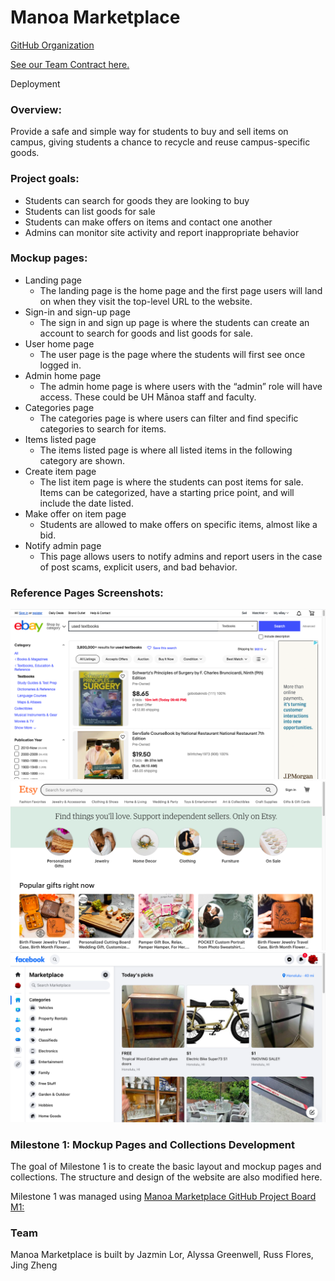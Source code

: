 # Manoa Marketplace

[GitHub Organization](https://github.com/manoamarketplace)

[See our Team Contract here.](https://docs.google.com/document/d/1ZQ-Apqbr8ef9pxsUrwbN6swEVVe1EIwGtawZnpmVP_w/edit?usp=sharing)

Deployment

### Overview:
Provide a safe and simple way for students to buy and sell items on campus, giving students a chance to recycle and reuse campus-specific goods.

### Project goals:

* Students can search for goods they are looking to buy
* Students can list goods for sale
* Students can make offers on items and contact one another
* Admins can monitor site activity and report inappropriate behavior

### Mockup pages:
* Landing page
    * The landing page is the home page and the first page users will land on when they visit the top-level URL to the website.
* Sign-in and sign-up page
  * The sign in and sign up page is where the students can create an account to search for goods and list goods for sale.
* User home page
  * The user page is the page where the students will first see once logged in.
* Admin home page
  * The admin home page is where users with the “admin” role will have access. These could be UH Mānoa staff and faculty.
* Categories page
  * The categories page is where users can filter and find specific categories to search for items.
* Items listed page
  * The items listed page is where all listed items in the following category are shown.
* Create item page
  * The list item page is where the students can post items for sale. Items can be categorized, have a starting price point, and will include the date listed.
* Make offer on item page
  * Students are allowed to make offers on specific items, almost like a bid.
* Notify admin page
  * This page allows users to notify admins and report users in the case of post scams, explicit users, and bad behavior.


### Reference Pages Screenshots:

<img src="photos/ebay.png">

<img src="photos/etsy.png">

<img src="photos/facebook.png">




### Milestone 1: Mockup Pages and Collections Development

The goal of Milestone 1 is to create the basic layout and mockup pages and collections. The structure and design of the website are also modified here.

Milestone 1 was managed using [Manoa Marketplace GitHub Project Board M1:](https://github.com/orgs/manoamarketplace/projects/1)

### Team
Manoa Marketplace is built by Jazmin Lor, Alyssa Greenwell, Russ Flores, Jing Zheng


